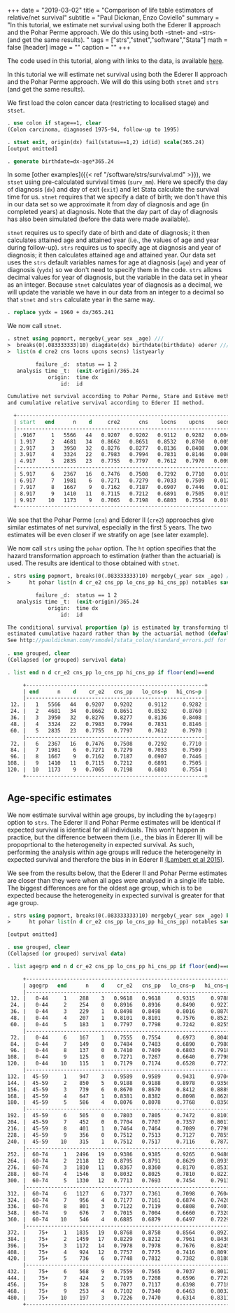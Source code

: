 +++
date = "2019-03-02"
title = "Comparison of life table estimators of relative/net survival"
subtitle = "Paul Dickman, Enzo Coviello"
summary = "In this tutorial, we estimate net survival using both the Ederer II approach and the Pohar Perme approach. We do this using both -stnet- and -strs- (and get the same results). "
tags = ["strs","stnet","software","Stata"]
math = false
[header]
image = ""
caption = ""
+++

The code used in this tutorial, along with links to the data, is available [here](http://pauldickman.com/software/stnet/comparestrs.do).

In this tutorial we will estimate net survival using both the Ederer II approach and the Pohar Perme approach. We will do this using both `stnet` and `strs` (and get the same results).

We first load the colon cancer data (restricting to localised stage) and `stset`.

```stata
. use colon if stage==1, clear
(Colon carcinoma, diagnosed 1975-94, follow-up to 1995)

. stset exit, origin(dx) fail(status==1,2) id(id) scale(365.24)
[output omitted]

. generate birthdate=dx-age*365.24
```
In some [other examples]({{< ref "/software/strs/survival.md" >}}), we `stset` using pre-calculated survival times (`surv_mm`). Here we specify the day of diagnosis (`dx`) and day of exit (`exit`) and let Stata calculate the survival time for us. `stnet` requires that we specify a date of birth; we don't have this in our data set so we approximate it from day of diagnosis and age (in completed years) at diagnosis. Note that the day part of day of diagnosis has also been simulated (before the data were made available).

`stnet` requires us to specify date of birth and date of diagnosis; it then calculates attained age and attained year (i.e., the values of age and year during follow-up). `strs` requires us to specify age at diagnosis and year of diagnosis; it then calculates attained age and attained year. Our data set uses the `strs` default variables names for age at diagnosis (`age`) and year of diagnosis (`yydx`) so we don't need to specify them in the code. `strs` allows decimal values for year of diagnosis, but the variable in the data set in yhear as an integer. Because `stnet` calculates year of diagnosis as a decimal, we will update the variable we have in our data from an integer to a decimal so that `stnet` and `strs` calculate year in the same way.    

```stata
. replace yydx = 1960 + dx/365.241
```

We now call `stnet`.

```stata
. stnet using popmort, mergeby(_year sex _age) ///
>  breaks(0(.083333333)10) diagdate(dx) birthdate(birthdate) ederer ///
>  list(n d cre2 cns locns upcns secns) listyearly

         failure _d:  status == 1 2
   analysis time _t:  (exit-origin)/365.24
             origin:  time dx
                 id:  id

Cumulative net survival according to Pohar Perme, Stare and Estève method.
and cumulative relative survival according to Ederer II method.

  +----------------------------------------------------------------------+
  | start   end      n    d     cre2      cns    locns    upcns    secns |
  |----------------------------------------------------------------------|
  | .9167     1   5566   44   0.9207   0.9202   0.9112   0.9282   0.0043 |
  | 1.917     2   4681   34   0.8662   0.8651   0.8532   0.8760   0.0058 |
  | 2.917     3   3950   32   0.8276   0.8277   0.8136   0.8408   0.0069 |
  | 3.917     4   3324   22   0.7983   0.7994   0.7831   0.8146   0.0080 |
  | 4.917     5   2835   23   0.7755   0.7797   0.7612   0.7970   0.0091 |
  |----------------------------------------------------------------------|
  | 5.917     6   2367   16   0.7476   0.7508   0.7292   0.7710   0.0107 |
  | 6.917     7   1981    6   0.7271   0.7279   0.7033   0.7509   0.0121 |
  | 7.917     8   1667    9   0.7162   0.7187   0.6907   0.7446   0.0137 |
  | 8.917     9   1410   11   0.7115   0.7212   0.6891   0.7505   0.0157 |
  | 9.917    10   1173    9   0.7065   0.7198   0.6803   0.7554   0.0192 |
  +----------------------------------------------------------------------+
```

We see that the Pohar Perme (`cns`) and Ederer II (`cre2`) approaches give similar estimates of net survival, especially in the first 5 years. The two estimates will be even closer if we stratify on age (see later example). 

We now call `strs` using the `pohar` option. The `ht` option specifies that the hazard transformation approach to estimation (rather than the actuarial) is used. The results are identical to those obtained with `stnet`. 

```stata
. strs using popmort, breaks(0(.083333333)10) mergeby(_year sex _age) ///
>      ht pohar list(n d cr_e2 cns_pp lo_cns_pp hi_cns_pp) notables save(replace)

         failure _d:  status == 1 2
   analysis time _t:  (exit-origin)/365.24
             origin:  time dx
                 id:  id

The conditional survival proportion (p) is estimated by transforming the
estimated cumulative hazard rather than by the actuarial method (default).
See http://pauldickman.com/rsmodel/stata_colon/standard_errors.pdf for details.
       
. use grouped, clear
(Collapsed (or grouped) survival data)

. list end n d cr_e2 cns_pp lo_cns_pp hi_cns_pp if floor(end)==end

     +---------------------------------------------------------+
     | end      n    d    cr_e2   cns_pp   lo_cns~p   hi_cns~p |
     |---------------------------------------------------------|
 12. |   1   5566   44   0.9207   0.9202     0.9112     0.9282 |
 24. |   2   4681   34   0.8662   0.8651     0.8532     0.8760 |
 36. |   3   3950   32   0.8276   0.8277     0.8136     0.8408 |
 48. |   4   3324   22   0.7983   0.7994     0.7831     0.8146 |
 60. |   5   2835   23   0.7755   0.7797     0.7612     0.7970 |
     |---------------------------------------------------------|
 72. |   6   2367   16   0.7476   0.7508     0.7292     0.7710 |
 84. |   7   1981    6   0.7271   0.7279     0.7033     0.7509 |
 96. |   8   1667    9   0.7162   0.7187     0.6907     0.7446 |
108. |   9   1410   11   0.7115   0.7212     0.6891     0.7505 |
120. |  10   1173    9   0.7065   0.7198     0.6803     0.7554 |
     +---------------------------------------------------------+
```

## Age-specific estimates

We now estimate survival within age groups, by including the `by(agegrp)` option to `strs`. The Ederer II and Pohar Perme estimates will be identical if expected survival is identical for all individuals. This won't happen in practice, but the difference between them (i.e., the bias in Ederer II) will be propoprtional to the heterogeneity in expected survival. As such, performing the analysis within age groups will reduce the heterogeneity in expected survival and therefore the bias in in Ederer II [(Lambert et al 2015)](https://bmcmedresmethodol.biomedcentral.com/articles/10.1186/s12874-015-0057-3).

We see from the results below, that the Ederer II and Pohar Perme estimates are closer than they were when all ages were analysed in a single life table. The biggest differences are for the oldest age group, which is to be expected because the heterogeneity in expected survival is greater for that age group.  

```stata
. strs using popmort, breaks(0(.083333333)10) mergeby(_year sex _age) by(agegrp) ///
>      ht pohar list(n d cr_e2 cns_pp lo_cns_pp hi_cns_pp) notables save(replace)

[output omitted]

. use grouped, clear
(Collapsed (or grouped) survival data)

. list agegrp end n d cr_e2 cns_pp lo_cns_pp hi_cns_pp if floor(end)==end

     +------------------------------------------------------------------+
     | agegrp   end      n    d    cr_e2   cns_pp   lo_cns~p   hi_cns~p |
     |------------------------------------------------------------------|
 12. |   0-44     1    288    3   0.9618   0.9618     0.9315     0.9788 |
 24. |   0-44     2    254    0   0.8916   0.8916     0.8490     0.9227 |
 36. |   0-44     3    229    1   0.8498   0.8498     0.8016     0.8870 |
 48. |   0-44     4    207    1   0.8101   0.8101     0.7576     0.8523 |
 60. |   0-44     5    183    1   0.7797   0.7798     0.7242     0.8255 |
     |------------------------------------------------------------------|
 72. |   0-44     6    167    1   0.7555   0.7554     0.6973     0.8040 |
 84. |   0-44     7    149    0   0.7484   0.7483     0.6890     0.7980 |
 96. |   0-44     8    137    0   0.7410   0.7409     0.6803     0.7918 |
108. |   0-44     9    125    0   0.7271   0.7267     0.6640     0.7798 |
120. |   0-44    10    115    1   0.7179   0.7174     0.6528     0.7721 |
     |------------------------------------------------------------------|
132. |  45-59     1    947    3   0.9589   0.9589     0.9431     0.9704 |
144. |  45-59     2    850    5   0.9188   0.9188     0.8978     0.9356 |
156. |  45-59     3    739    6   0.8670   0.8670     0.8412     0.8889 |
168. |  45-59     4    647    1   0.8381   0.8382     0.8098     0.8628 |
180. |  45-59     5    586    4   0.8076   0.8078     0.7768     0.8350 |
     |------------------------------------------------------------------|
192. |  45-59     6    505    0   0.7803   0.7805     0.7472     0.8101 |
204. |  45-59     7    452    0   0.7704   0.7707     0.7357     0.8017 |
216. |  45-59     8    401    1   0.7464   0.7464     0.7089     0.7798 |
228. |  45-59     9    356    0   0.7512   0.7513     0.7127     0.7855 |
240. |  45-59    10    315    1   0.7512   0.7517     0.7116     0.7872 |
     |------------------------------------------------------------------|
252. |  60-74     1   2496   19   0.9386   0.9385     0.9265     0.9486 |
264. |  60-74     2   2118   12   0.8795   0.8791     0.8629     0.8935 |
276. |  60-74     3   1810   11   0.8367   0.8360     0.8170     0.8533 |
288. |  60-74     4   1546    8   0.8032   0.8025     0.7810     0.8221 |
300. |  60-74     5   1330   12   0.7713   0.7693     0.7454     0.7913 |
     |------------------------------------------------------------------|
312. |  60-74     6   1127    6   0.7377   0.7361     0.7098     0.7604 |
324. |  60-74     7    956    4   0.7177   0.7161     0.6874     0.7426 |
336. |  60-74     8    801    3   0.7122   0.7119     0.6808     0.7407 |
348. |  60-74     9    676    7   0.7015   0.7004     0.6660     0.7320 |
360. |  60-74    10    546    4   0.6885   0.6879     0.6497     0.7229 |
     |------------------------------------------------------------------|
372. |    75+     1   1835   19   0.8768   0.8758     0.8564     0.8927 |
384. |    75+     2   1459   17   0.8229   0.8212     0.7961     0.8436 |
396. |    75+     3   1172   14   0.7978   0.7978     0.7676     0.8245 |
408. |    75+     4    924   12   0.7757   0.7775     0.7416     0.8091 |
420. |    75+     5    736    6   0.7748   0.7812     0.7382     0.8180 |
     |------------------------------------------------------------------|
432. |    75+     6    568    9   0.7559   0.7565     0.7037     0.8012 |
444. |    75+     7    424    2   0.7195   0.7208     0.6596     0.7729 |
456. |    75+     8    328    5   0.7077   0.7117     0.6398     0.7718 |
468. |    75+     9    253    4   0.7102   0.7340     0.6463     0.8032 |
480. |    75+    10    197    3   0.7226   0.7470     0.6314     0.8311 |
     +------------------------------------------------------------------+
```
